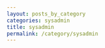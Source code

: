 ```yaml
---
layout: posts_by_category
categories: sysadmin
title: sysadmin
permalink: /category/sysadmin
---
```

